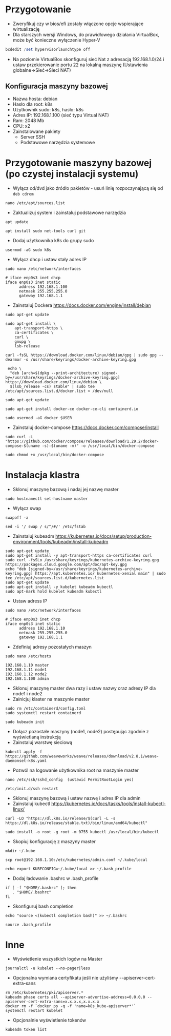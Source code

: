# Przygotowanie
- Zweryfikuj czy w bios/efi zostały włączone opcje wspierające wirtualizację
- Dla starszych wersji Windows, do prawidłowego działania VirtualBox, może być konieczne wyłączenie Hyper-V
```Powershell
bcdedit /set hypervisorlaunchtype off
```
- Na poziomie VirtualBox skonfiguruj sieć Nat z adresacją 192.168.1.0/24 i ustaw przekierowanie portu 22 na lokalną maszynę (Ustawienia globalne->Sieć->Sieci NAT)
## Konfiguracja maszyny bazowej
- Nazwa hosta: debian
- Hasło dla root: k8s
- Użytkownik sudo: k8s, hasło: k8s
- Adres IP: 192.168.1.100 (sieć typu Virtual NAT)
- Ram: 2048 Mb
- CPU: x2
- Zainstalowane pakiety
  - Server SSH
  - Podstawowe narzędzia systemowe
# Przygotowanie maszyny bazowej (po czystej instalacji systemu)
- Wyłącz cd/dvd jako źródło pakietów - usuń linię rozpoczynającą się od `deb cdrom`
```
nano /etc/apt/sources.list
```
- Zaktualizuj system i zainstaluj podstawowe narzędzia
```
apt update 
```
```
apt install sudo net-tools curl git
```
- Dodaj użytkownika k8s do grupy sudo
```
usermod -aG sudo k8s
```
- Wyłącz dhcp i ustaw stały adres IP
```
sudo nano /etc/network/interfaces
```
```
# iface enp0s3 inet dhcp
iface enp0s3 inet static
      address 192.168.1.100
      netmask 255.255.255.0
      gateway 192.168.1.1
```
- Zainstaluj Dockera https://docs.docker.com/engine/install/debian
```
sudo apt-get update
```
```
sudo apt-get install \
    apt-transport-https \
    ca-certificates \
    curl \
    gnupg \
    lsb-release
```
```
curl -fsSL https://download.docker.com/linux/debian/gpg | sudo gpg --dearmor -o /usr/share/keyrings/docker-archive-keyring.gpg
```
```
 echo \
  "deb [arch=$(dpkg --print-architecture) signed-by=/usr/share/keyrings/docker-archive-keyring.gpg] https://download.docker.com/linux/debian \
  $(lsb_release -cs) stable" | sudo tee /etc/apt/sources.list.d/docker.list > /dev/null
```
```
sudo apt-get update
```
```
sudo apt-get install docker-ce docker-ce-cli containerd.io
```
```
sudo usermod -aG docker $USER
```
- Zainstaluj docker-compose https://docs.docker.com/compose/install
```
sudo curl -L "https://github.com/docker/compose/releases/download/1.29.2/docker-compose-$(uname -s)-$(uname -m)" -o /usr/local/bin/docker-compose
```
```
sudo chmod +x /usr/local/bin/docker-compose
```
# Instalacja klastra
- Sklonuj maszynę bazową i nadaj jej nazwę master
```
sudo hostnamectl set-hostname master
```
- Wyłącz swap
```
swapoff -a
```
```
sed -i '/ swap / s/^/#/' /etc/fstab
```
- Zainstaluj kubeadm https://kubernetes.io/docs/setup/production-environment/tools/kubeadm/install-kubeadm
```
sudo apt-get update
sudo apt-get install -y apt-transport-https ca-certificates curl
sudo curl -fsSLo /usr/share/keyrings/kubernetes-archive-keyring.gpg https://packages.cloud.google.com/apt/doc/apt-key.gpg
echo "deb [signed-by=/usr/share/keyrings/kubernetes-archive-keyring.gpg] https://apt.kubernetes.io/ kubernetes-xenial main" | sudo tee /etc/apt/sources.list.d/kubernetes.list
sudo apt-get update
sudo apt-get install -y kubelet kubeadm kubectl
sudo apt-mark hold kubelet kubeadm kubectl
```
- Ustaw adress IP
```
sudo nano /etc/network/interfaces
```
```
# iface enp0s3 inet dhcp
iface enp0s3 inet static
      address 192.168.1.10
      netmask 255.255.255.0
      gateway 192.168.1.1
```
- Zdefiniuj adresy pozostałych maszyn
```
sudo nano /etc/hosts
```
```
192.168.1.10 master    
192.168.1.11 node1    
192.168.1.12 node2    
192.168.1.100 admin
```
- Sklonuj maszynę master dwa razy i ustaw nazwy oraz adresy IP dla node1 i node2
- Zainicjuj klaster na maszynie master
```
sudo rm /etc/containerd/config.toml
sudo systemctl restart containerd
```
```
sudo kubeadm init
```
- Dołącz pozostałe maszyny (node1, node2) postępując zgodnie z wyświetlaną instrukcją
- Zainstaluj warstwę sieciową
```
kubectl apply -f https://github.com/weaveworks/weave/releases/download/v2.8.1/weave-daemonset-k8s.yaml
```
- Pozwól na logowanie użytkownika root na maszynie master
```
nano /etc/ssh/sshd_config  (ustawić PermitRootLogin yes)
```
```
/etc/init.d/ssh restart
```
- Sklonuj maszynę bazową i ustaw nazwę i adres IP dla admin
- Zainstaluj kubectl https://kubernetes.io/docs/tasks/tools/install-kubectl-linux/
```
curl -LO "https://dl.k8s.io/release/$(curl -L -s https://dl.k8s.io/release/stable.txt)/bin/linux/amd64/kubectl"
```
```
sudo install -o root -g root -m 0755 kubectl /usr/local/bin/kubectl
```
- Skopiuj konfigurację z maszyny master
```
mkdir ~/.kube
```
```
scp root@192.168.1.10:/etc/kubernetes/admin.conf ~/.kube/local
```
```
echo export KUBECONFIG=~/.kube/local >> ~/.bash_profile
```
- Dodaj ładowanie .bashrc w .bash_profile
```
if [ -f "$HOME/.bashrc" ]; then
   . "$HOME/.bashrc"
fi
```
- Skonfiguruj bash completion
```
echo "source <(kubectl completion bash)" >> ~/.bashrc
```
```
source .bash_profile
```
# Inne
- Wyświetlenie wszystkich logów na Master
```
journalctl -u kubelet --no-pager|less
```
- Opcjonalna wymiana certyfikatu jeśli nie użyliśmy --apiserver-cert-extra-sans
```
rm /etc/kubernetes/pki/apiserver.*
kubeadm phase certs all --apiserver-advertise-address=0.0.0.0 --apiserver-cert-extra-sans=x.x.x.x,x.x.x.x
docker rm -f `docker ps -q -f 'name=k8s_kube-apiserver*'`
systemctl restart kubelet
```
- Opcjonalnie wyświetlenie tokenów
```
kubeadm token list
```
